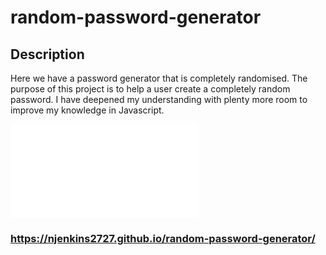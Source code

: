 # random-password-generator

## Description

Here we have a password generator that is completely randomised. The purpose of this project is to help a user create a completely random password. I have deepened my understanding with plenty more room to improve my knowledge in Javascript.

 ![ImageOfWebsite](./ss-gen-password.pdf)

 ### https://njenkins2727.github.io/random-password-generator/